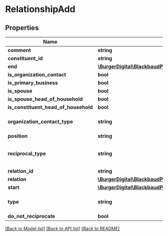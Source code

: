# RelationshipAdd

## Properties
Name | Type | Description | Notes
------------ | ------------- | ------------- | -------------
**comment** | **string** | The comment on the relationship. | [optional] 
**constituent_id** | **string** | The immutable system record ID of the constituent associated with the relationship. | 
**end** | [**\BurgerDigital\BlackbaudPhpSdk\BurgerDigital\BlackbaudPhpSdk\Models\FuzzyDate**](FuzzyDate.md) |  | [optional] 
**is_organization_contact** | **bool** | Indicates whether the related individual represents the organization as a contact. Only applies to relationships between organizations and individuals. | [optional] 
**is_primary_business** | **bool** | Indicates whether the related organization is the individual&#x27;s primary business. Only applies to relationships between organizations and individuals. | [optional] 
**is_spouse** | **bool** | Indicates whether the related constituent is the constituent&#x27;s spouse. Only applies to relationships between individuals. | [optional] 
**is_spouse_head_of_household** | **bool** | Indicates whether the spouse constituent is the head household. Only applies to spousal relationships between individuals. | [optional] 
**is_constituent_head_of_household** | **bool** | Indicates whether the constituent is the head of household. Only applies to spousal relationships between individuals. | [optional] 
**organization_contact_type** | **string** | Provides context for interactions with the related individual who represents the organization as a contact. Available values are the entries in the &lt;a href&#x3D;\&quot;https://developer.sky.blackbaud.com/docs/services/56b76470069a0509c8f1c5b3/operations/ListOrganizationContactTypes\&quot;&gt;&lt;b&gt;Contact Types&lt;/b&gt;&lt;/a&gt; table. Only applies to relationships between organizations and individuals. | [optional] 
**position** | **string** | The individual&#x27;s position in the organization. Only applies to relationships between organizations and individuals. Character limit: 50. | [optional] 
**reciprocal_type** | **string** | Describes the constituent&#x27;s relationship to the related constituent. For example, in a relationship between a male constituent and a female sibling, the reciprocal relationship type would be brother. Available values are the entries in the &lt;a href&#x3D;\&quot;https://developer.sky.blackbaud.com/docs/services/56b76470069a0509c8f1c5b3/operations/ListRelationshipTypes\&quot;&gt;&lt;b&gt;Relationships&lt;/b&gt;&lt;/a&gt; table. | [optional] 
**relation_id** | **string** | The immutable system record ID of the related individual or organization. | [optional] 
**relation** | [**\BurgerDigital\BlackbaudPhpSdk\BurgerDigital\BlackbaudPhpSdk\Models\NonConstituentAdd**](NonConstituentAdd.md) |  | [optional] 
**start** | [**\BurgerDigital\BlackbaudPhpSdk\BurgerDigital\BlackbaudPhpSdk\Models\FuzzyDate**](FuzzyDate.md) |  | [optional] 
**type** | **string** | The type of relation that the relationship represents. Available values are the entries in the &lt;a href&#x3D;\&quot;https://developer.sky.blackbaud.com/docs/services/56b76470069a0509c8f1c5b3/operations/ListRelationshipTypes\&quot;&gt;&lt;b&gt;Relationships&lt;/b&gt;&lt;/a&gt; table. | [optional] 
**do_not_reciprocate** | **bool** | When set to true, indicates that a reciprocal relationship should not be created. | [optional] 

[[Back to Model list]](../../README.md#documentation-for-models) [[Back to API list]](../../README.md#documentation-for-api-endpoints) [[Back to README]](../../README.md)

